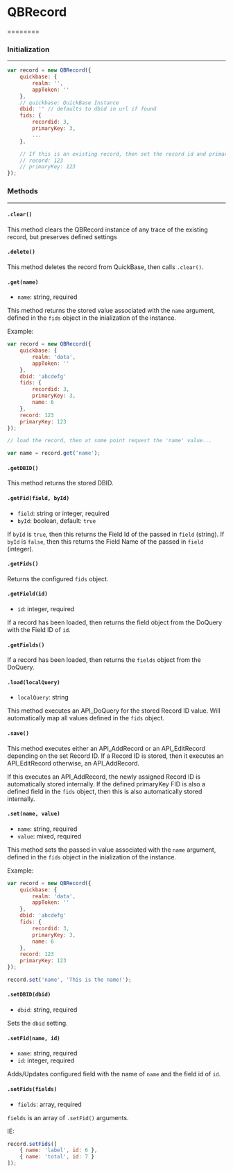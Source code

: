 # QBRecord
========

### Initialization
--------------

```js
var record = new QBRecord({
	quickbase: {
		realm: '',
		appToken: ''
	},
	// quickbase: QuickBase Instance
	dbid: '' // defaults to dbid in url if found
	fids: {
		recordid: 3,
		primaryKey: 3,
		...
	},

	// If this is an existing record, then set the record id and primary key:
	// record: 123
	// primaryKey: 123
});
```

### Methods
-------

#### `.clear()`
This method clears the QBRecord instance of any trace of the existing record,
but preserves defined settings

#### `.delete()`
This method deletes the record from QuickBase, then calls `.clear()`.

#### `.get(name)`
 - `name`: string, required

This method returns the stored value associated with the `name` argument,
defined in the `fids` object in the inialization of the instance.

Example:
```js
var record = new QBRecord({
	quickbase: {
		realm: 'data',
		appToken: ''
	},
	dbid: 'abcdefg'
	fids: {
		recordid: 3,
		primaryKey: 3,
		name: 6
	},
	record: 123
	primaryKey: 123
});

// load the record, then at some point request the 'name' value...

var name = record.get('name');
```

#### `.getDBID()`
This method returns the stored DBID.

#### `.getFid(field, byId)`
 - `field`: string or integer, required
 - `byId`: boolean, default: `true`

If `byId` is `true`, then this returns the Field Id of the passed in `field` (string).
If `byId` is `false`, then this returns the Field Name of the passed in `field` (integer).

#### `.getFids()`
Returns the configured `fids` object.

#### `.getField(id)`
 - `id`: integer, required

If a record has been loaded, then returns the field object from the DoQuery with the Field ID of `id`.

#### `.getFields()`
If a record has been loaded, then returns the `fields` object from the DoQuery.

#### `.load(localQuery)`
 - `localQuery`: string

This method executes an API_DoQuery for the stored Record ID value. Will
automatically map all values defined in the `fids` object.

#### `.save()`
This method executes either an API_AddRecord or an API_EditRecord depending on
the set Record ID. If a Record ID is stored, then it executes an API_EditRecord
otherwise, an API_AddRecord.

If this executes an API_AddRecord, the newly assigned Record ID is
automatically stored internally. If the defined primaryKey FID is also a
defined field in the `fids` object, then this is also automatically stored
internally.

#### `.set(name, value)`
 - `name`: string, required
 - `value`: mixed, required

This method sets the passed in value associated with the `name` argument,
defined in the `fids` object in the inialization of the instance.

Example:
```js
var record = new QBRecord({
	quickbase: {
		realm: 'data',
		appToken: ''
	},
	dbid: 'abcdefg'
	fids: {
		recordid: 3,
		primaryKey: 3,
		name: 6
	},
	record: 123
	primaryKey: 123
});

record.set('name', 'This is the name!');
```

#### `.setDBID(dbid)`
 - `dbid`: string, required

Sets the `dbid` setting.

#### `.setFid(name, id)`
 - `name`: string, required
 - `id`: integer, required

Adds/Updates configured field with the name of `name` and the field id of `id`.

#### `.setFids(fields)`
 - `fields`: array, required

`fields` is an array of `.setFid()` arguments.

IE:
```js
record.setFids([
	{ name: 'label', id: 6 },
	{ name: 'total', id: 7 }
]);
```
